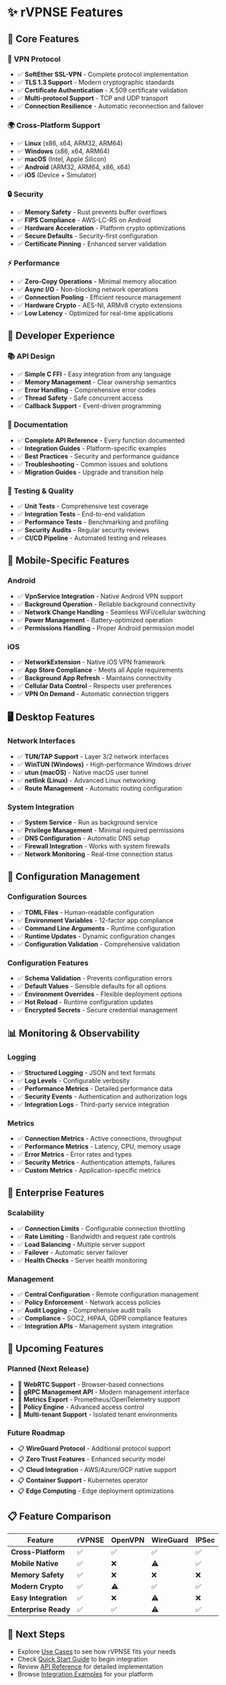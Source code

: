 # ✨ rVPNSE Features

## 🎯 Core Features

### 🔐 **VPN Protocol**
- ✅ **SoftEther SSL-VPN** - Complete protocol implementation
- ✅ **TLS 1.3 Support** - Modern cryptographic standards
- ✅ **Certificate Authentication** - X.509 certificate validation
- ✅ **Multi-protocol Support** - TCP and UDP transport
- ✅ **Connection Resilience** - Automatic reconnection and failover

### 🌍 **Cross-Platform Support**
- ✅ **Linux** (x86, x64, ARM32, ARM64)
- ✅ **Windows** (x86, x64, ARM64)
- ✅ **macOS** (Intel, Apple Silicon)
- ✅ **Android** (ARM32, ARM64, x86, x64)
- ✅ **iOS** (Device + Simulator)

### 🔒 **Security**
- ✅ **Memory Safety** - Rust prevents buffer overflows
- ✅ **FIPS Compliance** - AWS-LC-RS on Android
- ✅ **Hardware Acceleration** - Platform crypto optimizations
- ✅ **Secure Defaults** - Security-first configuration
- ✅ **Certificate Pinning** - Enhanced server validation

### ⚡ **Performance**
- ✅ **Zero-Copy Operations** - Minimal memory allocation
- ✅ **Async I/O** - Non-blocking network operations
- ✅ **Connection Pooling** - Efficient resource management
- ✅ **Hardware Crypto** - AES-NI, ARMv8 crypto extensions
- ✅ **Low Latency** - Optimized for real-time applications

## 🔧 **Developer Experience**

### 📚 **API Design**
- ✅ **Simple C FFI** - Easy integration from any language
- ✅ **Memory Management** - Clear ownership semantics
- ✅ **Error Handling** - Comprehensive error codes
- ✅ **Thread Safety** - Safe concurrent access
- ✅ **Callback Support** - Event-driven programming

### 📖 **Documentation**
- ✅ **Complete API Reference** - Every function documented
- ✅ **Integration Guides** - Platform-specific examples
- ✅ **Best Practices** - Security and performance guidance
- ✅ **Troubleshooting** - Common issues and solutions
- ✅ **Migration Guides** - Upgrade and transition help

### 🧪 **Testing & Quality**
- ✅ **Unit Tests** - Comprehensive test coverage
- ✅ **Integration Tests** - End-to-end validation
- ✅ **Performance Tests** - Benchmarking and profiling
- ✅ **Security Audits** - Regular security reviews
- ✅ **CI/CD Pipeline** - Automated testing and releases

## 📱 **Mobile-Specific Features**

### **Android**
- ✅ **VpnService Integration** - Native Android VPN support
- ✅ **Background Operation** - Reliable background connectivity
- ✅ **Network Change Handling** - Seamless WiFi/cellular switching
- ✅ **Power Management** - Battery-optimized operation
- ✅ **Permissions Handling** - Proper Android permission model

### **iOS**
- ✅ **NetworkExtension** - Native iOS VPN framework
- ✅ **App Store Compliance** - Meets all Apple requirements
- ✅ **Background App Refresh** - Maintains connectivity
- ✅ **Cellular Data Control** - Respects user preferences
- ✅ **VPN On Demand** - Automatic connection triggers

## 🖥️ **Desktop Features**

### **Network Interfaces**
- ✅ **TUN/TAP Support** - Layer 3/2 network interfaces
- ✅ **WinTUN (Windows)** - High-performance Windows driver
- ✅ **utun (macOS)** - Native macOS user tunnel
- ✅ **netlink (Linux)** - Advanced Linux networking
- ✅ **Route Management** - Automatic routing configuration

### **System Integration**
- ✅ **System Service** - Run as background service
- ✅ **Privilege Management** - Minimal required permissions
- ✅ **DNS Configuration** - Automatic DNS setup
- ✅ **Firewall Integration** - Works with system firewalls
- ✅ **Network Monitoring** - Real-time connection status

## 🔄 **Configuration Management**

### **Configuration Sources**
- ✅ **TOML Files** - Human-readable configuration
- ✅ **Environment Variables** - 12-factor app compliance
- ✅ **Command Line Arguments** - Runtime configuration
- ✅ **Runtime Updates** - Dynamic configuration changes
- ✅ **Configuration Validation** - Comprehensive validation

### **Configuration Features**
- ✅ **Schema Validation** - Prevents configuration errors
- ✅ **Default Values** - Sensible defaults for all options
- ✅ **Environment Overrides** - Flexible deployment options
- ✅ **Hot Reload** - Runtime configuration updates
- ✅ **Encrypted Secrets** - Secure credential management

## 📊 **Monitoring & Observability**

### **Logging**
- ✅ **Structured Logging** - JSON and text formats
- ✅ **Log Levels** - Configurable verbosity
- ✅ **Performance Metrics** - Detailed performance data
- ✅ **Security Events** - Authentication and authorization logs
- ✅ **Integration Logs** - Third-party service integration

### **Metrics**
- ✅ **Connection Metrics** - Active connections, throughput
- ✅ **Performance Metrics** - Latency, CPU, memory usage
- ✅ **Error Metrics** - Error rates and types
- ✅ **Security Metrics** - Authentication attempts, failures
- ✅ **Custom Metrics** - Application-specific metrics

## 🚀 **Enterprise Features**

### **Scalability**
- ✅ **Connection Limits** - Configurable connection throttling
- ✅ **Rate Limiting** - Bandwidth and request rate controls
- ✅ **Load Balancing** - Multiple server support
- ✅ **Failover** - Automatic server failover
- ✅ **Health Checks** - Server health monitoring

### **Management**
- ✅ **Central Configuration** - Remote configuration management
- ✅ **Policy Enforcement** - Network access policies
- ✅ **Audit Logging** - Comprehensive audit trails
- ✅ **Compliance** - SOC2, HIPAA, GDPR compliance features
- ✅ **Integration APIs** - Management system integration

## 🔮 **Upcoming Features**

### **Planned (Next Release)**
- 🚧 **WebRTC Support** - Browser-based connections
- 🚧 **gRPC Management API** - Modern management interface
- 🚧 **Metrics Export** - Prometheus/OpenTelemetry support
- 🚧 **Policy Engine** - Advanced access control
- 🚧 **Multi-tenant Support** - Isolated tenant environments

### **Future Roadmap**
- 📋 **WireGuard Protocol** - Additional protocol support
- 📋 **Zero Trust Features** - Enhanced security model
- 📋 **Cloud Integration** - AWS/Azure/GCP native support
- 📋 **Container Support** - Kubernetes operator
- 📋 **Edge Computing** - Edge deployment optimizations

## 📋 **Feature Comparison**

| Feature | rVPNSE | OpenVPN | WireGuard | IPSec |
|---------|--------|---------|-----------|-------|
| **Cross-Platform** | ✅ | ✅ | ✅ | ✅ |
| **Mobile Native** | ✅ | ❌ | ⚠️ | ✅ |
| **Memory Safety** | ✅ | ❌ | ❌ | ❌ |
| **Modern Crypto** | ✅ | ⚠️ | ✅ | ✅ |
| **Easy Integration** | ✅ | ❌ | ⚠️ | ❌ |
| **Enterprise Ready** | ✅ | ✅ | ⚠️ | ✅ |

## 🎯 **Next Steps**

- Explore [Use Cases](use-cases.md) to see how rVPNSE fits your needs
- Check [Quick Start Guide](../02-quickstart/README.md) to begin integration
- Review [API Reference](../04-api/README.md) for detailed implementation
- Browse [Integration Examples](../03-integration/README.md) for your platform
